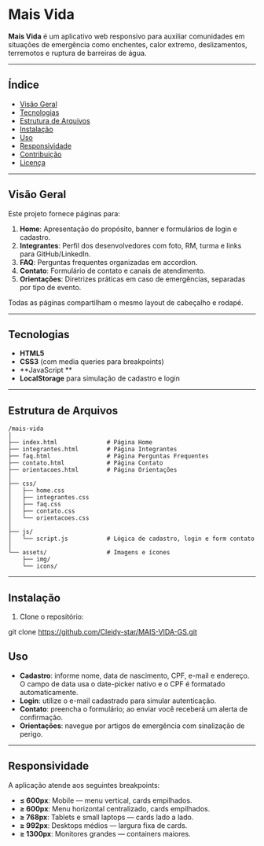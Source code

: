 # Mais Vida

**Mais Vida** é um aplicativo web responsivo para auxiliar comunidades em situações de emergência como enchentes, calor extremo, deslizamentos, terremotos e ruptura de barreiras de água.

---

## Índice

* [Visão Geral](#visão-geral)
* [Tecnologias](#tecnologias)
* [Estrutura de Arquivos](#estrutura-de-arquivos)
* [Instalação](#instalação)
* [Uso](#uso)
* [Responsividade](#responsividade)
* [Contribuição](#contribuição)
* [Licença](#licença)

---

## Visão Geral

Este projeto fornece páginas para:

1. **Home**: Apresentação do propósito, banner e formulários de login e cadastro.
2. **Integrantes**: Perfil dos desenvolvedores com foto, RM, turma e links para GitHub/LinkedIn.
3. **FAQ**: Perguntas frequentes organizadas em accordion.
4. **Contato**: Formulário de contato e canais de atendimento.
5. **Orientações**: Diretrizes práticas em caso de emergências, separadas por tipo de evento.

Todas as páginas compartilham o mesmo layout de cabeçalho e rodapé.

---

## Tecnologias

* **HTML5**
* **CSS3** (com media queries para breakpoints)
* **JavaScript **
* **LocalStorage** para simulação de cadastro e login

---

## Estrutura de Arquivos

```
/mais-vida
│
├── index.html              # Página Home
├── integrantes.html        # Página Integrantes
├── faq.html                # Página Perguntas Frequentes
├── contato.html            # Página Contato
├── orientacoes.html        # Página Orientações
│
├── css/
│   ├── home.css
│   ├── integrantes.css
│   ├── faq.css
│   ├── contato.css
│   └── orientacoes.css
│
├── js/
│   └── script.js           # Lógica de cadastro, login e form contato
│
└── assets/                 # Imagens e ícones
    ├── img/
    └── icons/
```

---

## Instalação

1. Clone o repositório:

git clone https://github.com/Cleidy-star/MAIS-VIDA-GS.git

## Uso

* **Cadastro**: informe nome, data de nascimento, CPF, e-mail e endereço. O campo de data usa o date-picker nativo e o CPF é formatado automaticamente.
* **Login**: utilize o e-mail cadastrado para simular autenticação.
* **Contato**: preencha o formulário; ao enviar você receberá um alerta de confirmação.
* **Orientações**: navegue por artigos de emergência com sinalização de perigo.

---

## Responsividade

A aplicação atende aos seguintes breakpoints:

* **≤ 600px**: Mobile — menu vertical, cards empilhados.
* **≥ 600px**: Menu horizontal centralizado, cards empilhados.
* **≥ 768px**: Tablets e small laptops — cards lado a lado.
* **≥ 992px**: Desktops médios — largura fixa de cards.
* **≥ 1300px**: Monitores grandes — containers maiores.
